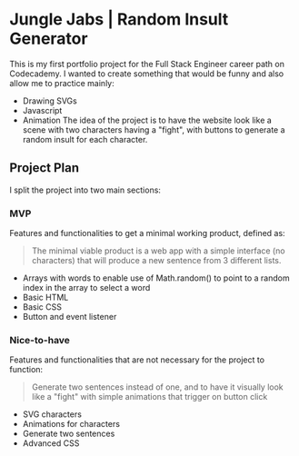 # Jungle Jabs | Random Insult Generator

This is my first portfolio project for the Full Stack Engineer career path on Codecademy. I wanted to create something that would be funny and also allow me to practice mainly:

- Drawing SVGs
- Javascript
- Animation
  The idea of the project is to have the website look like a scene with two characters having a "fight", with buttons to generate a random insult for each character.

## Project Plan

I split the project into two main sections:

### MVP

Features and functionalities to get a minimal working product, defined as:

> The minimal viable product is a web app with a simple interface (no characters) that will produce a new sentence from 3 different lists.

- Arrays with words to enable use of Math.random() to point to a random index in the array to select a word
- Basic HTML
- Basic CSS
- Button and event listener

### Nice-to-have

Features and functionalities that are not necessary for the project to function:

> Generate two sentences instead of one, and to have it visually look like a "fight" with simple animations that trigger on button click

- SVG characters
- Animations for characters
- Generate two sentences
- Advanced CSS
